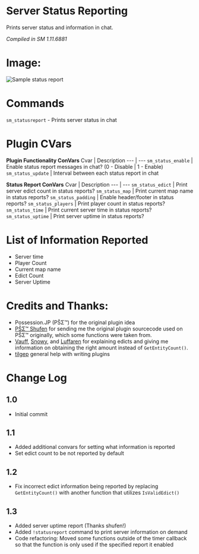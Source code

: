 # Server Status Reporting
Prints server status and information in chat.

*Compiled in SM 1.11.6881*

# Image:
![Sample status report](https://i.ibb.co/pxY4LmL/image.png)

# Commands
`sm_statusreport` - Prints server status in chat

# Plugin CVars
**Plugin Functionality ConVars**
Cvar | Description
--- | ---
`sm_status_enable` | Enable status report messages in chat? (0 - Disable | 1 - Enable)
`sm_status_update` | Interval between each status report in chat

**Status Report ConVars**
Cvar | Description
--- | ---
`sm_status_edict` | Print server edict count in status reports?
`sm_status_map` | Print current map name in status reports?
`sm_status_padding` | Enable header/footer in status reports?
`sm_status_players` | Print player count in status reports?
`sm_status_time` | Print current server time in status reports?
`sm_status_uptime` | Print server uptime in status reports?

# List of Information Reported
- Server time
- Player Count
- Current map name
- Edict Count
- Server Uptime

# Credits and Thanks:
- Possession.JP (PŠΣ™) for the original plugin idea
- [PŠΣ™ Shufen](https://steamcommunity.com/id/shufen/) for sending me the original plugin sourcecode used on PŠΣ™ originally, which some functions were taken from.
- [Vauff](https://steamcommunity.com/id/Vauff), [Snowy](https://steamcommunity.com/id/SnowyWasHere), and [Luffaren](https://steamcommunity.com/id/LuffarenPer) for explaining edicts and giving me information on obtaining the right amount instead of `GetEntityCount()`.
- [tilgep](https://steamcommunity.com/id/tilgep/) general help with writing plugins

# Change Log
## 1.0
- Initial commit
## 1.1
- Added additional convars for setting what information is reported
- Set edict count to be not reported by default
## 1.2
- Fix incorrect edict information being reported by replacing `GetEntityCount()` with another function that utilizes `IsValidEdict()`
## 1.3
- Added server uptime report (Thanks shufen!)
- Added `!statusreport` command to print server information on demand
- Code refactoring: Moved some functions outside of the timer callback so that the function is only used if the specified report it enabled
